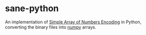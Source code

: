 # sane-python

An implementation of [Simple Array of Numbers
Encoding](https://github.com/considerate/sane) in Python, converting the
binary files into [numpy](https://numpy.org/) arrays.

